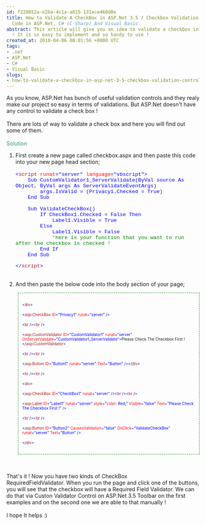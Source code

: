 ```yaml
---
id: f228052a-e2ba-4c1a-a815-131ece460d0e
title: How to Validate A CheckBox in ASP.Net 3.5 / Checkbox Validation Control Sample
  Code in ASP.Net, C# (C Sharp) And Visual Basic
abstract: This article will give you an idea to validate a checkbox in ASP.Net 3.5
  ! It is so easy to implement and so handy to use !
created_at: 2010-04-06 08:01:56 +0000 UTC
tags:
- .net
- ASP.Net
- C#
- Visual Basic
slugs:
- how-to-validate-a-checkbox-in-asp-net-3-5-checkbox-validation-control-sample-code-in-asp-net-c-sharp-c-sharp-and-visual-basic
---
```


<p>As you know, ASP.Net has bunch of useful validation controls and they realy make our project so easy in terms of validations. But ASP.Net doesn't have any control to validate a check box !<br /> <br /> There are lots of way to validate a check box and here you will find out some of them. <br /> <br /> <span style="color: #339966;">Solution</span></p>
<ol>
<li>First create a new page called checkbox.aspx and then paste this code into your new page head section;<br /> <br /> <span style="color: #0000ff;" color="#0000ff"><span style="color: #0000ff;" color="#0000ff">
<div>
<p style="margin: 0cm 0cm 0pt;" class="MsoNormal"><span style="font-family: 'courier new'; color: blue; font-size: 10pt;">&lt;</span><span style="font-family: 'courier new'; color: #a31515; font-size: 10pt;">script</span><span style="font-family: 'courier new'; font-size: 10pt;"> <span style="color: red;">runat</span><span style="color: blue;">="server"</span> <span style="color: red;">language</span><span style="color: blue;">="vbscript"&gt; <o:p></o:p></span></span></p>
<p style="margin: 0cm 0cm 0pt;" class="MsoNormal"><span style="font-family: 'courier new'; font-size: 10pt;">&nbsp;&nbsp;&nbsp; <span style="color: blue;">Sub</span> CustomValidator1_ServerValidate(<span style="color: blue;">ByVal</span> source <span style="color: blue;">As</span> <span style="color: blue;">Object</span>, <span style="color: blue;">ByVal</span> args <span style="color: blue;">As</span> ServerValidateEventArgs) <o:p></o:p></span></p>
<p style="margin: 0cm 0cm 0pt;" class="MsoNormal"><span style="font-family: 'courier new'; font-size: 10pt;">&nbsp;&nbsp;&nbsp;&nbsp;&nbsp;&nbsp;&nbsp; args.IsValid = (Privacy1.Checked = <span style="color: blue;">True</span>) <o:p></o:p></span></p>
<p style="margin: 0cm 0cm 0pt;" class="MsoNormal"><span style="font-family: 'courier new'; font-size: 10pt;">&nbsp;&nbsp;&nbsp; <span style="color: blue;">End</span> <span style="color: blue;">Sub <o:p></o:p></span></span></p>
<p style="margin: 0cm 0cm 0pt;" class="MsoNormal"><span style="font-family: 'courier new'; font-size: 10pt;">&nbsp;&nbsp;&nbsp; <o:p></o:p></span></p>
<p style="margin: 0cm 0cm 0pt;" class="MsoNormal"><span style="font-family: 'courier new'; font-size: 10pt;">&nbsp;&nbsp;&nbsp; <span style="color: blue;">Sub</span> ValidateCheckBox() <o:p></o:p></span></p>
<p style="margin: 0cm 0cm 0pt;" class="MsoNormal"><span style="font-family: 'courier new'; font-size: 10pt;">&nbsp;&nbsp;&nbsp;&nbsp;&nbsp;&nbsp;&nbsp; <span style="color: blue;">If</span> CheckBox1.Checked = <span style="color: blue;">False</span> <span style="color: blue;">Then <o:p></o:p></span></span></p>
<p style="margin: 0cm 0cm 0pt;" class="MsoNormal"><span style="font-family: 'courier new'; font-size: 10pt;">&nbsp;&nbsp;&nbsp;&nbsp;&nbsp;&nbsp;&nbsp;&nbsp;&nbsp;&nbsp;&nbsp; Label1.Visible = <span style="color: blue;">True <o:p></o:p></span></span></p>
<p style="margin: 0cm 0cm 0pt;" class="MsoNormal"><span style="font-family: 'courier new'; font-size: 10pt;">&nbsp;&nbsp;&nbsp;&nbsp;&nbsp;&nbsp;&nbsp; <span style="color: blue;">Else <o:p></o:p></span></span></p>
<p style="margin: 0cm 0cm 0pt;" class="MsoNormal"><span style="font-family: 'courier new'; font-size: 10pt;">&nbsp;&nbsp;&nbsp;&nbsp;&nbsp;&nbsp;&nbsp;&nbsp;&nbsp;&nbsp;&nbsp; Label1.Visible = <span style="color: blue;">False <o:p></o:p></span></span></p>
<p style="margin: 0cm 0cm 0pt;" class="MsoNormal"><span style="font-family: 'courier new'; font-size: 10pt;">&nbsp;&nbsp;&nbsp;&nbsp;&nbsp;&nbsp;&nbsp;&nbsp;&nbsp;&nbsp;&nbsp; <span style="color: green;">'here is your function that you want to run after the checkbox is checked ! <o:p></o:p></span></span></p>
<p style="margin: 0cm 0cm 0pt;" class="MsoNormal"><span style="font-family: 'courier new'; font-size: 10pt;">&nbsp;&nbsp;&nbsp;&nbsp;&nbsp;&nbsp;&nbsp; <span style="color: blue;">End</span> <span style="color: blue;">If <o:p></o:p></span></span></p>
<p style="margin: 0cm 0cm 0pt;" class="MsoNormal"><span style="font-family: 'courier new'; font-size: 10pt;">&nbsp;&nbsp;&nbsp; <span style="color: blue;">End</span> <span style="color: blue;">Sub <o:p></o:p></span></span></p>
<p class="MsoNormal"><span style="font-family: 'courier new'; color: blue; font-size: 10pt;">&lt;/</span><span style="font-family: 'courier new'; color: #a31515; font-size: 10pt;">script</span><span style="font-family: 'courier new'; color: blue; font-size: 10pt;">&gt;</span></p>
</div>
<br /> </span></span></li>
<li>And then paste the below code into the body section of your page;</li>
</ol>
<div style="border: 1px dashed green; padding: 10px; margin-left: 30px;">
<p><span style="color: #0000ff; font-size: x-small;" color="#0000ff" size="2"><span style="color: #0000ff; font-size: x-small;" color="#0000ff" size="2">&lt;</span></span><span style="color: #a31515; font-size: x-small;" color="#a31515" size="2"><span style="color: #a31515; font-size: x-small;" color="#a31515" size="2">div</span></span><span style="color: #0000ff; font-size: x-small;" color="#0000ff" size="2"><span style="color: #0000ff; font-size: x-small;" color="#0000ff" size="2">&gt;</span></span></p>
<p><span style="color: #0000ff; font-size: x-small;" color="#0000ff" size="2"><span style="color: #0000ff; font-size: x-small;" color="#0000ff" size="2">&lt;</span></span><span style="color: #a31515; font-size: x-small;" color="#a31515" size="2"><span style="color: #a31515; font-size: x-small;" color="#a31515" size="2">asp</span></span><span style="color: #0000ff; font-size: x-small;" color="#0000ff" size="2"><span style="color: #0000ff; font-size: x-small;" color="#0000ff" size="2">:</span></span><span style="color: #a31515; font-size: x-small;" color="#a31515" size="2"><span style="color: #a31515; font-size: x-small;" color="#a31515" size="2">CheckBox </span></span><span style="color: #ff0000; font-size: x-small;" color="#ff0000" size="2"><span style="color: #ff0000; font-size: x-small;" color="#ff0000" size="2">ID</span></span><span style="color: #0000ff; font-size: x-small;" color="#0000ff" size="2"><span style="color: #0000ff; font-size: x-small;" color="#0000ff" size="2">="Privacy1" </span></span><span style="color: #ff0000; font-size: x-small;" color="#ff0000" size="2"><span style="color: #ff0000; font-size: x-small;" color="#ff0000" size="2">runat</span></span><span style="color: #0000ff; font-size: x-small;" color="#0000ff" size="2"><span style="color: #0000ff; font-size: x-small;" color="#0000ff" size="2">="server"</span></span><span style="font-size: x-small;" size="2"> </span><span style="color: #0000ff; font-size: x-small;" color="#0000ff" size="2"><span style="color: #0000ff; font-size: x-small;" color="#0000ff" size="2">/&gt;</span></span></p>
<p><span style="color: #0000ff; font-size: x-small;" color="#0000ff" size="2"><span style="color: #0000ff; font-size: x-small;" color="#0000ff" size="2">&lt;</span></span><span style="color: #a31515; font-size: x-small;" color="#a31515" size="2"><span style="color: #a31515; font-size: x-small;" color="#a31515" size="2">br</span></span><span style="font-size: x-small;" size="2"> </span><span style="color: #0000ff; font-size: x-small;" color="#0000ff" size="2"><span style="color: #0000ff; font-size: x-small;" color="#0000ff" size="2">/&gt;&lt;</span></span><span style="color: #a31515; font-size: x-small;" color="#a31515" size="2"><span style="color: #a31515; font-size: x-small;" color="#a31515" size="2">br</span></span><span style="font-size: x-small;" size="2"> </span><span style="color: #0000ff; font-size: x-small;" color="#0000ff" size="2"><span style="color: #0000ff; font-size: x-small;" color="#0000ff" size="2">/&gt;</span></span></p>
<p><span style="color: #0000ff; font-size: x-small;" color="#0000ff" size="2"><span style="color: #0000ff; font-size: x-small;" color="#0000ff" size="2">&lt;</span></span><span style="color: #a31515; font-size: x-small;" color="#a31515" size="2"><span style="color: #a31515; font-size: x-small;" color="#a31515" size="2">asp</span></span><span style="color: #0000ff; font-size: x-small;" color="#0000ff" size="2"><span style="color: #0000ff; font-size: x-small;" color="#0000ff" size="2">:</span></span><span style="color: #a31515; font-size: x-small;" color="#a31515" size="2"><span style="color: #a31515; font-size: x-small;" color="#a31515" size="2">CustomValidator</span></span><span style="font-size: x-small;" size="2"> </span><span style="color: #ff0000; font-size: x-small;" color="#ff0000" size="2"><span style="color: #ff0000; font-size: x-small;" color="#ff0000" size="2">ID</span></span><span style="color: #0000ff; font-size: x-small;" color="#0000ff" size="2"><span style="color: #0000ff; font-size: x-small;" color="#0000ff" size="2">="CustomValidator1"</span></span><span style="font-size: x-small;" size="2"> </span><span style="color: #ff0000; font-size: x-small;" color="#ff0000" size="2"><span style="color: #ff0000; font-size: x-small;" color="#ff0000" size="2">runat</span></span><span style="color: #0000ff; font-size: x-small;" color="#0000ff" size="2"><span style="color: #0000ff; font-size: x-small;" color="#0000ff" size="2">="server"</span></span><span style="font-size: x-small;" size="2"> </span><span style="color: #ff0000; font-size: x-small;" color="#ff0000" size="2"><span style="color: #ff0000; font-size: x-small;" color="#ff0000" size="2">OnServerValidate</span></span><span style="color: #0000ff; font-size: x-small;" color="#0000ff" size="2"><span style="color: #0000ff; font-size: x-small;" color="#0000ff" size="2">="CustomValidator1_ServerValidate"&gt;</span></span><span style="font-size: x-small;" size="2">Please Check The Checkbox First !</span><span style="color: #0000ff; font-size: x-small;" color="#0000ff" size="2"><span style="color: #0000ff; font-size: x-small;" color="#0000ff" size="2">&lt;/</span></span><span style="color: #a31515; font-size: x-small;" color="#a31515" size="2"><span style="color: #a31515; font-size: x-small;" color="#a31515" size="2">asp</span></span><span style="color: #0000ff; font-size: x-small;" color="#0000ff" size="2"><span style="color: #0000ff; font-size: x-small;" color="#0000ff" size="2">:</span></span><span style="color: #a31515; font-size: x-small;" color="#a31515" size="2"><span style="color: #a31515; font-size: x-small;" color="#a31515" size="2">CustomValidator</span></span><span style="color: #0000ff; font-size: x-small;" color="#0000ff" size="2"><span style="color: #0000ff; font-size: x-small;" color="#0000ff" size="2">&gt;</span></span></p>
<p><span style="color: #0000ff; font-size: x-small;" color="#0000ff" size="2"><span style="color: #0000ff; font-size: x-small;" color="#0000ff" size="2">&lt;</span></span><span style="color: #a31515; font-size: x-small;" color="#a31515" size="2"><span style="color: #a31515; font-size: x-small;" color="#a31515" size="2">br</span></span><span style="font-size: x-small;" size="2"> </span><span style="color: #0000ff; font-size: x-small;" color="#0000ff" size="2"><span style="color: #0000ff; font-size: x-small;" color="#0000ff" size="2">/&gt;&lt;</span></span><span style="color: #a31515; font-size: x-small;" color="#a31515" size="2"><span style="color: #a31515; font-size: x-small;" color="#a31515" size="2">br</span></span><span style="font-size: x-small;" size="2"> </span><span style="color: #0000ff; font-size: x-small;" color="#0000ff" size="2"><span style="color: #0000ff; font-size: x-small;" color="#0000ff" size="2">/&gt;</span></span></p>
<p><span style="color: #0000ff; font-size: x-small;" color="#0000ff" size="2"><span style="color: #0000ff; font-size: x-small;" color="#0000ff" size="2">&lt;</span></span><span style="color: #a31515; font-size: x-small;" color="#a31515" size="2"><span style="color: #a31515; font-size: x-small;" color="#a31515" size="2">asp</span></span><span style="color: #0000ff; font-size: x-small;" color="#0000ff" size="2"><span style="color: #0000ff; font-size: x-small;" color="#0000ff" size="2">:</span></span><span style="color: #a31515; font-size: x-small;" color="#a31515" size="2"><span style="color: #a31515; font-size: x-small;" color="#a31515" size="2">Button</span></span><span style="font-size: x-small;" size="2"> </span><span style="color: #ff0000; font-size: x-small;" color="#ff0000" size="2"><span style="color: #ff0000; font-size: x-small;" color="#ff0000" size="2">ID</span></span><span style="color: #0000ff; font-size: x-small;" color="#0000ff" size="2"><span style="color: #0000ff; font-size: x-small;" color="#0000ff" size="2">="Button1"</span></span><span style="font-size: x-small;" size="2"> </span><span style="color: #ff0000; font-size: x-small;" color="#ff0000" size="2"><span style="color: #ff0000; font-size: x-small;" color="#ff0000" size="2">runat</span></span><span style="color: #0000ff; font-size: x-small;" color="#0000ff" size="2"><span style="color: #0000ff; font-size: x-small;" color="#0000ff" size="2">="server"</span></span><span style="font-size: x-small;" size="2"> </span><span style="color: #ff0000; font-size: x-small;" color="#ff0000" size="2"><span style="color: #ff0000; font-size: x-small;" color="#ff0000" size="2">Text</span></span><span style="color: #0000ff; font-size: x-small;" color="#0000ff" size="2"><span style="color: #0000ff; font-size: x-small;" color="#0000ff" size="2">="Button"</span></span><span style="font-size: x-small;" size="2"> </span><span style="color: #0000ff; font-size: x-small;" color="#0000ff" size="2"><span style="color: #0000ff; font-size: x-small;" color="#0000ff" size="2">/&gt;</span></span><span style="color: #0000ff; font-size: x-small;" color="#0000ff" size="2"><span style="color: #0000ff; font-size: x-small;" color="#0000ff" size="2">&lt;/</span></span><span style="color: #a31515; font-size: x-small;" color="#a31515" size="2"><span style="color: #a31515; font-size: x-small;" color="#a31515" size="2">div</span></span><span style="color: #0000ff; font-size: x-small;" color="#0000ff" size="2"><span style="color: #0000ff; font-size: x-small;" color="#0000ff" size="2">&gt;</span></span></p>
<p><span style="color: #0000ff; font-size: x-small;" color="#0000ff" size="2"><span style="color: #0000ff; font-size: x-small;" color="#0000ff" size="2">&lt;</span></span><span style="color: #a31515; font-size: x-small;" color="#a31515" size="2"><span style="color: #a31515; font-size: x-small;" color="#a31515" size="2">br</span></span><span style="font-size: x-small;" size="2"> </span><span style="color: #0000ff; font-size: x-small;" color="#0000ff" size="2"><span style="color: #0000ff; font-size: x-small;" color="#0000ff" size="2">/&gt;&lt;</span></span><span style="color: #a31515; font-size: x-small;" color="#a31515" size="2"><span style="color: #a31515; font-size: x-small;" color="#a31515" size="2">br</span></span><span style="font-size: x-small;" size="2"> </span><span style="color: #0000ff; font-size: x-small;" color="#0000ff" size="2"><span style="color: #0000ff; font-size: x-small;" color="#0000ff" size="2">/&gt;</span></span></p>
<p><span style="color: #0000ff; font-size: x-small;" color="#0000ff" size="2"><span style="color: #0000ff; font-size: x-small;" color="#0000ff" size="2">&lt;</span></span><span style="color: #a31515; font-size: x-small;" color="#a31515" size="2"><span style="color: #a31515; font-size: x-small;" color="#a31515" size="2">div</span></span><span style="color: #0000ff; font-size: x-small;" color="#0000ff" size="2"><span style="color: #0000ff; font-size: x-small;" color="#0000ff" size="2">&gt;</span></span></p>
<p><span style="color: #0000ff; font-size: x-small;" color="#0000ff" size="2"><span style="color: #0000ff; font-size: x-small;" color="#0000ff" size="2">&lt;</span></span><span style="color: #a31515; font-size: x-small;" color="#a31515" size="2"><span style="color: #a31515; font-size: x-small;" color="#a31515" size="2">asp</span></span><span style="color: #0000ff; font-size: x-small;" color="#0000ff" size="2"><span style="color: #0000ff; font-size: x-small;" color="#0000ff" size="2">:</span></span><span style="color: #a31515; font-size: x-small;" color="#a31515" size="2"><span style="color: #a31515; font-size: x-small;" color="#a31515" size="2">CheckBox</span></span><span style="font-size: x-small;" size="2"> </span><span style="color: #ff0000; font-size: x-small;" color="#ff0000" size="2"><span style="color: #ff0000; font-size: x-small;" color="#ff0000" size="2">ID</span></span><span style="color: #0000ff; font-size: x-small;" color="#0000ff" size="2"><span style="color: #0000ff; font-size: x-small;" color="#0000ff" size="2">="CheckBox1"</span></span><span style="font-size: x-small;" size="2"> </span><span style="color: #ff0000; font-size: x-small;" color="#ff0000" size="2"><span style="color: #ff0000; font-size: x-small;" color="#ff0000" size="2">runat</span></span><span style="color: #0000ff; font-size: x-small;" color="#0000ff" size="2"><span style="color: #0000ff; font-size: x-small;" color="#0000ff" size="2">="server"</span></span><span style="font-size: x-small;" size="2"> </span><span style="color: #0000ff; font-size: x-small;" color="#0000ff" size="2"><span style="color: #0000ff; font-size: x-small;" color="#0000ff" size="2">/&gt;&lt;</span></span><span style="color: #a31515; font-size: x-small;" color="#a31515" size="2"><span style="color: #a31515; font-size: x-small;" color="#a31515" size="2">br</span></span><span style="font-size: x-small;" size="2"> </span><span style="color: #0000ff; font-size: x-small;" color="#0000ff" size="2"><span style="color: #0000ff; font-size: x-small;" color="#0000ff" size="2">/&gt;&lt;</span></span><span style="color: #a31515; font-size: x-small;" color="#a31515" size="2"><span style="color: #a31515; font-size: x-small;" color="#a31515" size="2">br</span></span><span style="font-size: x-small;" size="2"> </span><span style="color: #0000ff; font-size: x-small;" color="#0000ff" size="2"><span style="color: #0000ff; font-size: x-small;" color="#0000ff" size="2">/&gt;</span></span></p>
<p><span style="color: #0000ff; font-size: x-small;" color="#0000ff" size="2"><span style="color: #0000ff; font-size: x-small;" color="#0000ff" size="2">&lt;</span></span><span style="color: #a31515; font-size: x-small;" color="#a31515" size="2"><span style="color: #a31515; font-size: x-small;" color="#a31515" size="2">asp</span></span><span style="color: #0000ff; font-size: x-small;" color="#0000ff" size="2"><span style="color: #0000ff; font-size: x-small;" color="#0000ff" size="2">:</span></span><span style="color: #a31515; font-size: x-small;" color="#a31515" size="2"><span style="color: #a31515; font-size: x-small;" color="#a31515" size="2">Label</span></span><span style="font-size: x-small;" size="2"> </span><span style="color: #ff0000; font-size: x-small;" color="#ff0000" size="2"><span style="color: #ff0000; font-size: x-small;" color="#ff0000" size="2">ID</span></span><span style="color: #0000ff; font-size: x-small;" color="#0000ff" size="2"><span style="color: #0000ff; font-size: x-small;" color="#0000ff" size="2">="Label1"</span></span><span style="font-size: x-small;" size="2"> </span><span style="color: #ff0000; font-size: x-small;" color="#ff0000" size="2"><span style="color: #ff0000; font-size: x-small;" color="#ff0000" size="2">runat</span></span><span style="color: #0000ff; font-size: x-small;" color="#0000ff" size="2"><span style="color: #0000ff; font-size: x-small;" color="#0000ff" size="2">="server"</span></span><span style="font-size: x-small;" size="2"> </span><span style="color: #ff0000; font-size: x-small;" color="#ff0000" size="2"><span style="color: #ff0000; font-size: x-small;" color="#ff0000" size="2">style</span></span><span style="color: #0000ff; font-size: x-small;" color="#0000ff" size="2"><span style="color: #0000ff; font-size: x-small;" color="#0000ff" size="2">="</span></span><span style="color: #ff0000; font-size: x-small;" color="#ff0000" size="2"><span style="color: #ff0000; font-size: x-small;" color="#ff0000" size="2">color</span></span><span style="font-size: x-small;" size="2">: </span><span style="color: #0000ff; font-size: x-small;" color="#0000ff" size="2"><span style="color: #0000ff; font-size: x-small;" color="#0000ff" size="2">Red</span></span><span style="font-size: x-small;" size="2">;</span><span style="color: #0000ff; font-size: x-small;" color="#0000ff" size="2"><span style="color: #0000ff; font-size: x-small;" color="#0000ff" size="2">"</span></span><span style="font-size: x-small;" size="2"> </span><span style="color: #ff0000; font-size: x-small;" color="#ff0000" size="2"><span style="color: #ff0000; font-size: x-small;" color="#ff0000" size="2">Visible</span></span><span style="color: #0000ff; font-size: x-small;" color="#0000ff" size="2"><span style="color: #0000ff; font-size: x-small;" color="#0000ff" size="2">="false"</span></span><span style="font-size: x-small;" size="2"> </span><span style="color: #ff0000; font-size: x-small;" color="#ff0000" size="2"><span style="color: #ff0000; font-size: x-small;" color="#ff0000" size="2">Text</span></span><span style="color: #0000ff; font-size: x-small;" color="#0000ff" size="2"><span style="color: #0000ff; font-size: x-small;" color="#0000ff" size="2">="Please Check The Checkbox First !" /&gt;</span></span></p>
<p><span style="color: #0000ff; font-size: x-small;" color="#0000ff" size="2"><span style="color: #0000ff; font-size: x-small;" color="#0000ff" size="2">&lt;</span></span><span style="color: #a31515; font-size: x-small;" color="#a31515" size="2"><span style="color: #a31515; font-size: x-small;" color="#a31515" size="2">br</span></span><span style="font-size: x-small;" size="2"> </span><span style="color: #0000ff; font-size: x-small;" color="#0000ff" size="2"><span style="color: #0000ff; font-size: x-small;" color="#0000ff" size="2">/&gt;&lt;</span></span><span style="color: #a31515; font-size: x-small;" color="#a31515" size="2"><span style="color: #a31515; font-size: x-small;" color="#a31515" size="2">br</span></span><span style="font-size: x-small;" size="2"> </span><span style="color: #0000ff; font-size: x-small;" color="#0000ff" size="2"><span style="color: #0000ff; font-size: x-small;" color="#0000ff" size="2">/&gt;</span></span></p>
<p><span style="color: #0000ff; font-size: x-small;" color="#0000ff" size="2"><span style="color: #0000ff; font-size: x-small;" color="#0000ff" size="2">&lt;</span></span><span style="color: #a31515; font-size: x-small;" color="#a31515" size="2"><span style="color: #a31515; font-size: x-small;" color="#a31515" size="2">asp</span></span><span style="color: #0000ff; font-size: x-small;" color="#0000ff" size="2"><span style="color: #0000ff; font-size: x-small;" color="#0000ff" size="2">:</span></span><span style="color: #a31515; font-size: x-small;" color="#a31515" size="2"><span style="color: #a31515; font-size: x-small;" color="#a31515" size="2">Button</span></span><span style="font-size: x-small;" size="2"> </span><span style="color: #ff0000; font-size: x-small;" color="#ff0000" size="2"><span style="color: #ff0000; font-size: x-small;" color="#ff0000" size="2">ID</span></span><span style="color: #0000ff; font-size: x-small;" color="#0000ff" size="2"><span style="color: #0000ff; font-size: x-small;" color="#0000ff" size="2">="Button2"</span></span><span style="font-size: x-small;" size="2"> </span><span style="color: #ff0000; font-size: x-small;" color="#ff0000" size="2"><span style="color: #ff0000; font-size: x-small;" color="#ff0000" size="2">CausesValidation</span></span><span style="color: #0000ff; font-size: x-small;" color="#0000ff" size="2"><span style="color: #0000ff; font-size: x-small;" color="#0000ff" size="2">="false"</span></span><span style="font-size: x-small;" size="2"> </span><span style="color: #ff0000; font-size: x-small;" color="#ff0000" size="2"><span style="color: #ff0000; font-size: x-small;" color="#ff0000" size="2">OnClick</span></span><span style="color: #0000ff; font-size: x-small;" color="#0000ff" size="2"><span style="color: #0000ff; font-size: x-small;" color="#0000ff" size="2">="ValidateCheckBox"</span></span><span style="font-size: x-small;" size="2"> </span><span style="color: #ff0000; font-size: x-small;" color="#ff0000" size="2"><span style="color: #ff0000; font-size: x-small;" color="#ff0000" size="2">runat</span></span><span style="color: #0000ff; font-size: x-small;" color="#0000ff" size="2"><span style="color: #0000ff; font-size: x-small;" color="#0000ff" size="2">="server"</span></span><span style="font-size: x-small;" size="2"> </span><span style="color: #ff0000; font-size: x-small;" color="#ff0000" size="2"><span style="color: #ff0000; font-size: x-small;" color="#ff0000" size="2">Text</span></span><span style="color: #0000ff; font-size: x-small;" color="#0000ff" size="2"><span style="color: #0000ff; font-size: x-small;" color="#0000ff" size="2">="Button"</span></span><span style="font-size: x-small;" size="2"> </span><span style="color: #0000ff; font-size: x-small;" color="#0000ff" size="2"><span style="color: #0000ff; font-size: x-small;" color="#0000ff" size="2">/&gt;</span></span><span style="color: #0000ff; font-size: x-small;" color="#0000ff" size="2"><span style="color: #0000ff; font-size: x-small;" color="#0000ff" size="2"><br /> </span></span></p>
<p><span style="color: #0000ff; font-size: x-small;" color="#0000ff" size="2"><span style="color: #0000ff; font-size: x-small;" color="#0000ff" size="2">&lt;/</span></span><span style="color: #a31515; font-size: x-small;" color="#a31515" size="2"><span style="color: #a31515; font-size: x-small;" color="#a31515" size="2">div</span></span><span style="color: #0000ff; font-size: x-small;" color="#0000ff" size="2"><span style="color: #0000ff; font-size: x-small;" color="#0000ff" size="2">&gt;</span></span></p>
</div>
<p><br /> <br /> That's it ! Now you have two kinds of CheckBox RequiredFieldValidator.&nbsp;When you run the page and click one of&nbsp;the buttons, you will see that the checkbox will have a Required Field Validator. We can do that via Custon Validator Control on ASP.Net 3.5 Toolbar on the first examples and on the second one we are able to that manually !<br /> <br /> I hope It helps :)</p>